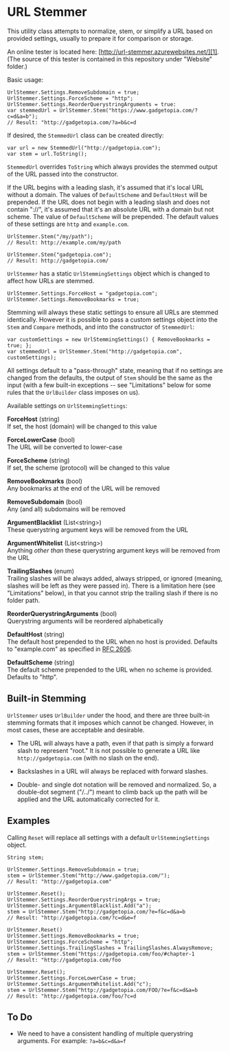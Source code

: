 # URL Stemmer

This utility class attempts to normalize, stem, or simplify a URL based on provided settings, usually to prepare it for comparison or storage.

An online tester is located here: [http://url-stemmer.azurewebsites.net/][1].  (The source of this tester is contained in this repository under "Website" folder.)

[1]: http://url-stemmer.azurewebsites.net/

Basic usage:

    UrlStemmer.Settings.RemoveSubdomain = true;
    UrlStemmer.Settings.ForceScheme = "http";
    UrlStemmer.Settings.ReorderQuerystringArguments = true:
    var stemmedUrl = UrlStemmer.Stem("https://www.gadgetopia.com/?c=d&a=b");
    // Result: "http://gadgetopia.com/?a=b&c=d

If desired, the `StemmedUrl` class can be created directly:

    var url = new StemmedUrl("http://gadgetopia.com");
    var stem = url.ToString();

`StemmedUrl` overrides `ToString` which always provides the stemmed output of the URL passed into the constructor.

If the URL begins with a leading slash, it's assumed that it's local URL without a domain. The values of `DefaultScheme` and `DefaultHost` will be prepended. If the URL does not begin with a leading slash and does not contain "://", it's assumed that it's an absolute URL with a domain but not scheme. The value of `DefaultScheme` will be prepended. The default values of these settings are `http` and `example.com`.

    UrlStemmer.Stem("/my/path");
    // Result: http://example.com/my/path

    UrlStemmer.Stem("gadgetopia.com");
    // Result: http://gadgetopia.com/

`UrlStemmer` has a static `UrlStemmingSettings` object which is changed to affect how URLs are stemmed.

    UrlStemmer.Settings.ForceHost = "gadgetopia.com";
    UrlStemmer.Settings.RemoveBookmarks = true;

Stemming will always these static settings to ensure all URLs are stemmed identically. However it is possible to pass a custom settings object into the `Stem` and `Compare` methods, and into the constructor of `StemmedUrl`:

    var customSettings = new UrlStemmingSettings() { RemoveBookmarks = true; };
    var stemmedUrl = UrlStemmer.Stem("http://gadgetopia.com", customSettings);

All settings default to a "pass-through" state, meaning that if no settings are changed from the defaults, the output of `Stem` should be the same as the input (with a few built-in exceptions -- see "Limitations" below for some rules that the `UrlBuilder` class imposes on us).

Available settings on `UrlStemmingSettings`:

**ForceHost** (string)   
If set, the host (domain) will be changed to this value

**ForceLowerCase** (bool)   
The URL will be converted to lower-case

**ForceScheme** (string)   
If set, the scheme (protocol) will be changed to this value

**RemoveBookmarks** (bool)   
Any bookmarks at the end of the URL will be removed

**RemoveSubdomain** (bool)   
Any (and all) subdomains will be removed

**ArgumentBlacklist** (List<string\>)   
These querystring argument keys will be removed from the URL

**ArgumentWhitelist** (List<string\>)    
Anything _other than_ these querystring argument keys will be removed from the URL

**TrailingSlashes** (enum)   
Trailing slashes will be always added, always stripped, or ignored (meaning, slashes will be left as they were passed in).  There is a limitation here (see "Limitations" below), in that you cannot strip the trailing slash if there is no folder path.

**ReorderQuerystringArguments** (bool)   
Querystring arguments will be reordered alphabetically

**DefaultHost** (string)   
The default host prepended to the URL when no host is provided. Defaults to "example.com" as specified in [RFC 2606][2].

**DefaultScheme** (string)   
The default scheme prepended to the URL when no scheme is provided. Defaults to "http".

[2]: https://tools.ietf.org/html/rfc2606

## Built-in Stemming

`UrlStemmer` uses `UrlBuilder` under the hood, and there are three built-in stemming formats that it imposes which cannot be changed.  However, in most cases, these are acceptable and desirable.

* The URL will always have a path, even if that path is simply a forward slash to represent "root." It is not possible to generate a URL like `http://gadgetopia.com` (with no slash on the end).

* Backslashes in a URL will always be replaced with forward slashes.

* Double- and single dot notation will be removed and normalized. So, a double-dot segment ("/../") meant to climb back up the path will be applied and the URL automatically corrected for it.

## Examples

Calling `Reset` will replace all settings with a default `UrlStemmingSettings` object.

    String stem;

    UrlStemmer.Settings.RemoveSubdomain = true;
    stem = UrlStemmer.Stem("http://www.gadgetopia.com/");
    // Result: "http://gadgetopia.com"

    UrlStemmer.Reset();
    UrlStemmer.Settings.ReorderQuerystringArgs = true;
    UrlStemmer.Settings.ArgumentBlacklist.Add("a");
    stem = UrlStemmer.Stem("http://gadgetopia.com/?e=f&c=d&a=b
    // Result: "http://gadgetopia.com/?c=d&e=f

    UrlStemmer.Reset()
    UrlStemmer.Settings.RemoveBookmarks = true;
    UrlStemmer.Settings.ForceScheme = "http";
    UrlStemmer.Settings.TrailingSlashes = TrailingSlashes.AlwaysRemove;
    stem = UrlStemmer.Stem("https://gadgetopia.com/foo/#chapter-1
    // Result: "http://gadgetopia.com/foo

    UrlStemmer.Reset();
    UrlStemmer.Settings.ForceLowerCase = true;
    UrlStemmer.Settings.ArgumentWhitelist.Add("c");
    stem = UrlStemmer.Stem("http://gadgetopia.com/FOO/?e=f&c=d&a=b
    // Result: "http://gadgetopia.com/foo/?c=d


## To Do

* We need to have a consistent handling of multiple querystring arguments. For example: `?a=b&c=d&a=f`